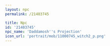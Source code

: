 ```yaml
---
layout: npc
permalink: /21403745

title: Npc
id: '21403745'
npc_name: 'Daddamosh''s Projection'
icon_url: 'portrait/mob/11000745_witch2_p.png'
---
```

